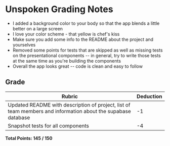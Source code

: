 # Unspoken Grading Notes

- I added a background color to your body so that the app blends a little better on a large screen
- I love your color scheme - that yellow is chef's kiss
- Make sure you add some info to the README about the project and yourselves
- Removed some points for tests that are skipped as well as missing tests on the presentational components -- in general, try to write those tests at the same time as you're building the components
- Overall the app looks great -- code is clean and easy to follow

## Grade

| Rubric                                                                                                       | Deduction |
| ------------------------------------------------------------------------------------------------------------ | --------- |
| Updated README with description of project, list of team members and information about the supabase database | -1        |
| Snapshot tests for all components                                                                            | -4        |

**Total Points: 145 / 150**
